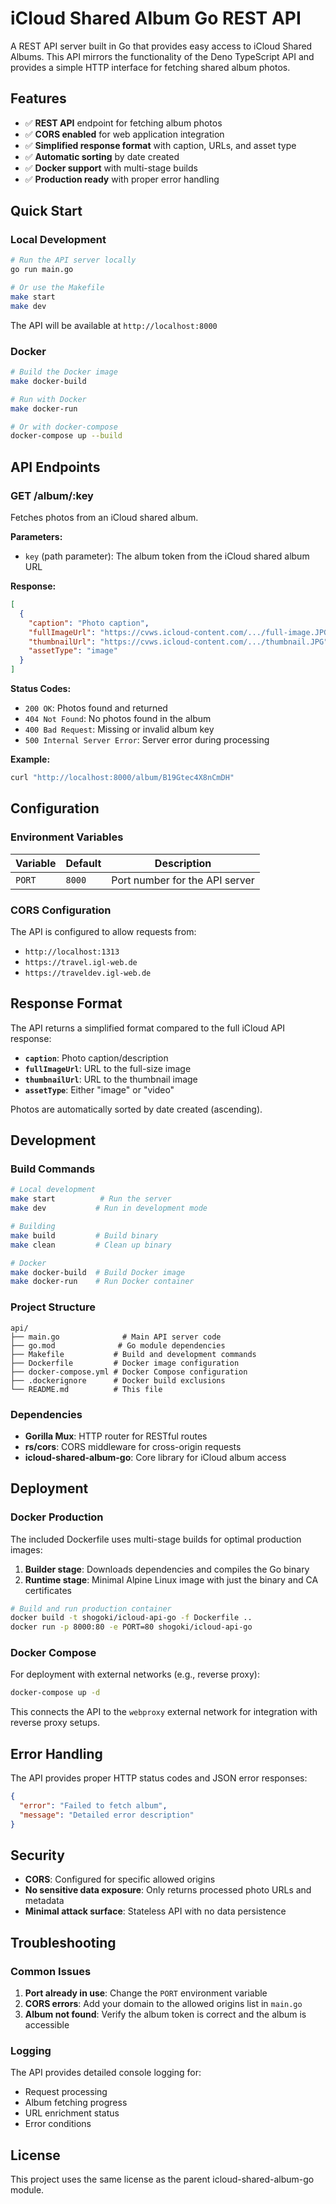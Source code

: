 # iCloud Shared Album Go REST API

A REST API server built in Go that provides easy access to iCloud Shared Albums. This API mirrors the functionality of the Deno TypeScript API and provides a simple HTTP interface for fetching shared album photos.

## Features

- ✅ **REST API** endpoint for fetching album photos
- ✅ **CORS enabled** for web application integration  
- ✅ **Simplified response format** with caption, URLs, and asset type
- ✅ **Automatic sorting** by date created
- ✅ **Docker support** with multi-stage builds
- ✅ **Production ready** with proper error handling

## Quick Start

### Local Development

```bash
# Run the API server locally
go run main.go

# Or use the Makefile
make start
make dev
```

The API will be available at `http://localhost:8000`

### Docker

```bash
# Build the Docker image
make docker-build

# Run with Docker
make docker-run

# Or with docker-compose
docker-compose up --build
```

## API Endpoints

### GET /album/:key

Fetches photos from an iCloud shared album.

**Parameters:**
- `key` (path parameter): The album token from the iCloud shared album URL

**Response:**
```json
[
  {
    "caption": "Photo caption",
    "fullImageUrl": "https://cvws.icloud-content.com/.../full-image.JPG",
    "thumbnailUrl": "https://cvws.icloud-content.com/.../thumbnail.JPG", 
    "assetType": "image"
  }
]
```

**Status Codes:**
- `200 OK`: Photos found and returned
- `404 Not Found`: No photos found in the album
- `400 Bad Request`: Missing or invalid album key
- `500 Internal Server Error`: Server error during processing

**Example:**
```bash
curl "http://localhost:8000/album/B19Gtec4X8nCmDH"
```

## Configuration

### Environment Variables

| Variable | Default | Description |
|----------|---------|-------------|
| `PORT` | `8000` | Port number for the API server |

### CORS Configuration

The API is configured to allow requests from:
- `http://localhost:1313`
- `https://travel.igl-web.de` 
- `https://traveldev.igl-web.de`

## Response Format

The API returns a simplified format compared to the full iCloud API response:

- **`caption`**: Photo caption/description
- **`fullImageUrl`**: URL to the full-size image  
- **`thumbnailUrl`**: URL to the thumbnail image
- **`assetType`**: Either "image" or "video"

Photos are automatically sorted by date created (ascending).

## Development

### Build Commands

```bash
# Local development
make start          # Run the server
make dev           # Run in development mode

# Building
make build         # Build binary
make clean         # Clean up binary

# Docker
make docker-build  # Build Docker image
make docker-run    # Run Docker container
```

### Project Structure

```
api/
├── main.go              # Main API server code
├── go.mod              # Go module dependencies
├── Makefile           # Build and development commands
├── Dockerfile         # Docker image configuration
├── docker-compose.yml # Docker Compose configuration
├── .dockerignore      # Docker build exclusions
└── README.md          # This file
```

### Dependencies

- **Gorilla Mux**: HTTP router for RESTful routes
- **rs/cors**: CORS middleware for cross-origin requests
- **icloud-shared-album-go**: Core library for iCloud album access

## Deployment

### Docker Production

The included Dockerfile uses multi-stage builds for optimal production images:

1. **Builder stage**: Downloads dependencies and compiles the Go binary
2. **Runtime stage**: Minimal Alpine Linux image with just the binary and CA certificates

```bash
# Build and run production container
docker build -t shogoki/icloud-api-go -f Dockerfile ..
docker run -p 8000:80 -e PORT=80 shogoki/icloud-api-go
```

### Docker Compose

For deployment with external networks (e.g., reverse proxy):

```bash
docker-compose up -d
```

This connects the API to the `webproxy` external network for integration with reverse proxy setups.

## Error Handling

The API provides proper HTTP status codes and JSON error responses:

```json
{
  "error": "Failed to fetch album",
  "message": "Detailed error description"
}
```

## Security

- **CORS**: Configured for specific allowed origins
- **No sensitive data exposure**: Only returns processed photo URLs and metadata
- **Minimal attack surface**: Stateless API with no data persistence

## Troubleshooting

### Common Issues

1. **Port already in use**: Change the `PORT` environment variable
2. **CORS errors**: Add your domain to the allowed origins list in `main.go`
3. **Album not found**: Verify the album token is correct and the album is accessible

### Logging

The API provides detailed console logging for:
- Request processing
- Album fetching progress  
- URL enrichment status
- Error conditions

## License

This project uses the same license as the parent icloud-shared-album-go module.
